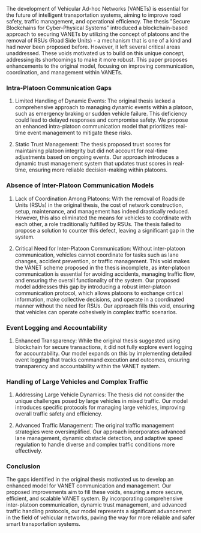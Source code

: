 
The development of Vehicular Ad-hoc Networks (VANETs) is essential for the future of intelligent transportation systems, aiming to improve road safety, traffic management, and operational efficiency. The thesis "Secure Blockchains for Cyber-Physical Systems" introduced a blockchain-based approach to securing VANETs by utilizing the concept of platoons and the removal of RSUs (Road Side Units) - a mechanism that is one of a kind and had never been proposed before. However, it left several critical areas unaddressed. These voids motivated us to build on this unique concept, addressing its shortcomings to make it more robust. This paper proposes enhancements to the original model, focusing on improving communication, coordination, and management within VANETs.

### Intra-Platoon Communication Gaps
1. Limited Handling of Dynamic Events: The original thesis lacked a comprehensive approach to managing dynamic events within a platoon, such as emergency braking or sudden vehicle failure. This deficiency could lead to delayed responses and compromise safety. We propose an enhanced intra-platoon communication model that prioritizes real-time event management to mitigate these risks.

2. Static Trust Management: The thesis proposed trust scores for maintaining platoon integrity but did not account for real-time adjustments based on ongoing events. Our approach introduces a dynamic trust management system that updates trust scores in real-time, ensuring more reliable decision-making within platoons.

### Absence of Inter-Platoon Communication Models
1. Lack of Coordination Among Platoons: With the removal of Roadside Units (RSUs) in the original thesis, the cost of network construction, setup, maintenance, and management has indeed drastically reduced. However, this also eliminated the means for vehicles to coordinate with each other, a role traditionally fulfilled by RSUs. The thesis failed to propose a solution to counter this defect, leaving a significant gap in the system.

2. Critical Need for Inter-Platoon Communication: Without inter-platoon communication, vehicles cannot coordinate for tasks such as lane changes, accident prevention, or traffic management. This void makes the VANET scheme proposed in the thesis incomplete, as inter-platoon communication is essential for avoiding accidents, managing traffic flow, and ensuring the overall functionality of the system. Our proposed model addresses this gap by introducing a robust inter-platoon communication protocol, which allows platoons to exchange critical information, make collective decisions, and operate in a coordinated manner without the need for RSUs. Our approach fills this void, ensuring that vehicles can operate cohesively in complex traffic scenarios.

### Event Logging and Accountability
1. Enhanced Transparency: While the original thesis suggested using blockchain for secure transactions, it did not fully explore event logging for accountability. Our model expands on this by implementing detailed event logging that tracks command execution and outcomes, ensuring transparency and accountability within the VANET system.

### Handling of Large Vehicles and Complex Traffic
1. Addressing Large Vehicle Dynamics: The thesis did not consider the unique challenges posed by large vehicles in mixed traffic. Our model introduces specific protocols for managing large vehicles, improving overall traffic safety and efficiency.

2. Advanced Traffic Management: The original traffic management strategies were oversimplified. Our approach incorporates advanced lane management, dynamic obstacle detection, and adaptive speed regulation to handle diverse and complex traffic conditions more effectively.

### Conclusion
The gaps identified in the original thesis motivated us to develop an enhanced model for VANET communication and management. Our proposed improvements aim to fill these voids, ensuring a more secure, efficient, and scalable VANET system. By incorporating comprehensive inter-platoon communication, dynamic trust management, and advanced traffic handling protocols, our model represents a significant advancement in the field of vehicular networks, paving the way for more reliable and safer smart transportation systems.

